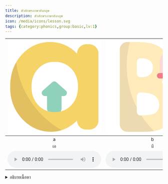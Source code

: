 ```yaml
---
title: ตัวอักษรภาษาอังกฤษ
description: ตัวอักษรภาษาอังกฤษ
icon: /media/icons/lesson.svg
tags: {category:phonics,group:basic,lv:1}
---
```



<div class="carrousel">


|![](/media/img/alphabets/a.svg)|![](/media/img/alphabets/b.svg)|![](/media/img/alphabets/c.svg)|![](/media/img/alphabets/d.svg)|![](/media/img/alphabets/e.svg)|![](/media/img/alphabets/f.svg)|![](/media/img/alphabets/g.svg)|![](/media/img/alphabets/h.svg)|![](/media/img/alphabets/i.svg)|![](/media/img/alphabets/j.svg)|![](/media/img/alphabets/k.svg)|![](/media/img/alphabets/l.svg)|![](/media/img/alphabets/m.svg)|![](/media/img/alphabets/n.svg)|![](/media/img/alphabets/o.svg)|![](/media/img/alphabets/p.svg)|![](/media/img/alphabets/q.svg)|![](/media/img/alphabets/r.svg)|![](/media/img/alphabets/s.svg)|![](/media/img/alphabets/t.svg)|![](/media/img/alphabets/u.svg)|![](/media/img/alphabets/v.svg)|![](/media/img/alphabets/w.svg)|![](/media/img/alphabets/x.svg)|![](/media/img/alphabets/y.svg)|![](/media/img/alphabets/z.svg)|
| :----: | :----: | :----: | :----: | :----: | :----: | :----: | :----: | :----: | :----: | :----: | :----: | :----: | :----: | :----: | :----: | :----: | :----: | :----: | :----: | :----: | :----: | :----: | :----: | :----: | :----: |
|a|b|c|d|e|f|g|h|i|j|k|l|m|n|o|p|q|r|s|t|u|v|w|x|y|z|
|เอ|บี|ซี|ดี|อี|เอฟ|จี|เอช|ไอ|เจ|เค|แอล|เอ็ม|เอ็น|โอ|พี|คิว|อาร์|เอส|ที|ยู|วี|ดับเบิลยู|เอ็กซ์|วาย|แซด|
|![](/media/audio/a.mp3)|![](/media/audio/b.mp3)|![](/media/audio/c.mp3)|![](/media/audio/d.mp3)|![](/media/audio/e.mp3)|![](/media/audio/f.mp3)|![](/media/audio/g.mp3)|![](/media/audio/h.mp3)|![](/media/audio/i.mp3)|![](/media/audio/j.mp3)|![](/media/audio/k.mp3)|![](/media/audio/l.mp3)|![](/media/audio/m.mp3)|![](/media/audio/n.mp3)|![](/media/audio/o.mp3)|![](/media/audio/p.mp3)|![](/media/audio/q.mp3)|![](/media/audio/r.mp3)|![](/media/audio/s.mp3)|![](/media/audio/t.mp3)|![](/media/audio/u.mp3)|![](/media/audio/v.mp3)|![](/media/audio/w.mp3)|![](/media/audio/x.mp3)|![](/media/audio/y.mp3)|![](/media/audio/z.mp3)|

</div>

<details>
<summary>อธิบายเนื้อหา</summary>

|  พิมพ์ใหญ่   |   พิมพ์เล็ก           |   คำอ่าน  | เสียงภาษาไทย|
|------------|-------------------|----------|----------|
|    A    |    a    |   เอ    |    อ    |
|    B    |    b    |    บี    |    บ    |
|    C    |    c    |    ซี    |    ค,ช    | 
|    D    |    d    |    ดี    |    ด    |
|    E    |    e    |    อี    |    อ    |
|    F    |    f    |    เอฟ    |    ฟ    |
|    G    |    g    |    จี    |  ก, จ    |
|    H    |    h    |    เอช    |    ฮ    |
|    I    |    i    |    ไอ    |    อ    |
|    J    |    j    |    เจ    |    จ    |
|    K    |    k    |    เค    |    ค    |
|    L    |    l    |    แอล    |    ล    |
|    M    |    m    |    เอ็ม    |    ม    |
|    N    |    n    |    เอ็น    |    น    |
|    O    |    o    |    โอ    |    อ    |
|    P    |    p    |    พี    |    พ    |
|    Q    |    q    |    คิว    |    ค    |
|    R    |    r    |    อาร์    |    ร    |
|    S    |    s    |    เอส    |    ส, ซ    |
|    T    |    t    |    ที    |    ท    |
|    U    |    u    |    ยู    |    ย    |
|    V    |    v    |    วี    |    ว    |
|    W    |    w    |    ดับเบิ้ลยู    |    ว    |
|    X    |    x    |    เอ็กซ์    |    ซ    |
|    Y    |    y    |    วาย    |    ย    |
|    Z    |    z    |    แซด,ซี    |    ซ    |

</details>
